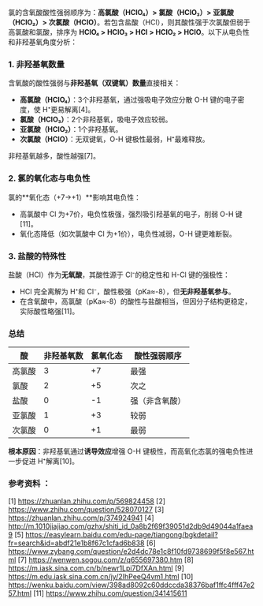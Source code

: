 氯的含氧酸酸性强弱顺序为：**高氯酸（HClO₄）> 氯酸（HClO₃）> 亚氯酸（HClO₂）> 次氯酸（HClO）**。若包含盐酸（HCl），则其酸性强于次氯酸但弱于高氯酸和氯酸，排序为 **HClO₄ > HClO₃ > HCl > HClO₂ > HClO**。以下从电负性和非羟基氧角度分析：

### **1. 非羟基氧数量**
含氧酸的酸性强弱与**非羟基氧（双键氧）数量**直接相关：
- **高氯酸（HClO₄）**：3个非羟基氧，通过强吸电子效应分散 O-H 键的电子密度，使 H⁺更易解离[4]。
- **氯酸（HClO₃）**：2个非羟基氧，吸电子效应较弱。
- **亚氯酸（HClO₂）**：1个非羟基氧。
- **次氯酸（HClO）**：无双键氧，O-H 键极性最弱，H⁺最难释放。

非羟基氧越多，酸性越强[7]。

### **2. 氯的氧化态与电负性**
氯的**氧化态（+7→+1）**影响其电负性：
- 高氯酸中 Cl 为+7价，电负性极强，强烈吸引羟基氧的电子，削弱 O-H 键[11]。
- 氧化态降低（如次氯酸中 Cl 为+1价），电负性减弱，O-H 键更难断裂。

### **3. 盐酸的特殊性**
盐酸（HCl）作为**无氧酸**，其酸性源于 Cl⁻的稳定性和 H-Cl 键的强极性：
- HCl 完全离解为 H⁺和 Cl⁻，酸性极强（pKa≈-8），但**无非羟基氧参与**。
- 在含氧酸中，高氯酸（pKa≈-8）的酸性与盐酸相当，但因分子结构更稳定，实际酸性略强[11]。

### **总结**
| 酸        | 非羟基氧数 | 氯氧化态 | 酸性强弱顺序 |
|-----------|------------|----------|--------------|
| 高氯酸    | 3          | +7       | 最强         |
| 氯酸      | 2          | +5       | 次之         |
| 盐酸      | 0          | -1       | 强（非含氧酸）|
| 亚氯酸    | 1          | +3       | 较弱         |
| 次氯酸    | 0          | +1       | 最弱         |

**根本原因**：非羟基氧通过**诱导效应**增强 O-H 键极性，而高氧化态氯的强电负性进一步促进 H⁺解离[10]。

### 参考资料 ：
[1] https://zhuanlan.zhihu.com/p/569824458
[2] https://www.zhihu.com/question/528070127
[3] https://zhuanlan.zhihu.com/p/374924941
[4] http://m.1010jiajiao.com/gzhx/shiti_id_0a8b2f69f39051d2db9d49044a1faea9
[5] https://easylearn.baidu.com/edu-page/tiangong/bgkdetail?fr=search&id=abdf21e1b8f67c1cfad6b838
[6] https://www.zybang.com/question/e2d4dc78e1c8f10fd9738699f5f8e567.html
[7] https://wenwen.sogou.com/z/q655697380.htm
[8] https://m.iask.sina.com.cn/b/newr1Lpi7DfXAn.html
[9] https://m.edu.iask.sina.com.cn/jy/2IhPeeQ4vm1.html
[10] https://wenku.baidu.com/view/398ad8092c60ddccda38376baf1ffc4fff47e257.html
[11] https://www.zhihu.com/question/341415611